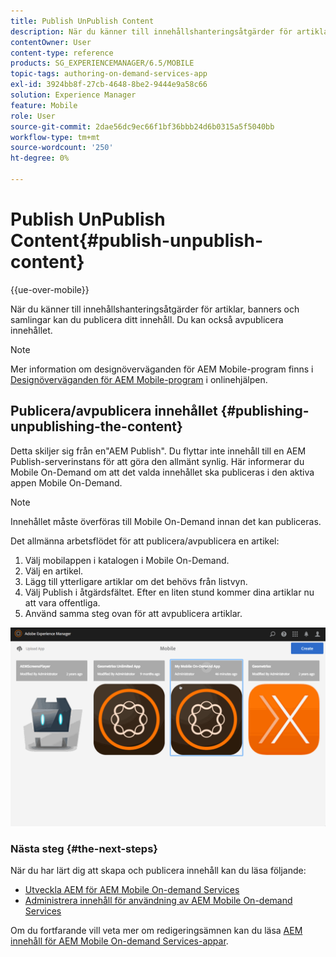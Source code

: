 ```yaml
---
title: Publish UnPublish Content
description: När du känner till innehållshanteringsåtgärder för artiklar, banners och samlingar kan du följa den här sidan för att lära dig mer om hur du kan publicera ditt innehåll. Du kan också avpublicera innehållet.
contentOwner: User
content-type: reference
products: SG_EXPERIENCEMANAGER/6.5/MOBILE
topic-tags: authoring-on-demand-services-app
exl-id: 3924bb8f-27cb-4648-8be2-9444e9a58c66
solution: Experience Manager
feature: Mobile
role: User
source-git-commit: 2dae56dc9ec66f1bf36bbb24d6b0315a5f5040bb
workflow-type: tm+mt
source-wordcount: '250'
ht-degree: 0%

---
```


# Publish UnPublish Content{#publish-unpublish-content}

{{ue-over-mobile}}

När du känner till innehållshanteringsåtgärder för artiklar, banners och samlingar kan du publicera ditt innehåll. Du kan också avpublicera innehållet.

>[!NOTE]
>
>Mer information om designöverväganden för AEM Mobile-program finns i [Designöverväganden för AEM Mobile-program](https://helpx.adobe.com/se/digital-publishing-solution/help/aem-mobile-end-of-life-faq.html) i onlinehjälpen.

## Publicera/avpublicera innehållet {#publishing-unpublishing-the-content}

Detta skiljer sig från en&quot;AEM Publish&quot;. Du flyttar inte innehåll till en AEM Publish-serverinstans för att göra den allmänt synlig. Här informerar du Mobile On-Demand om att det valda innehållet ska publiceras i den aktiva appen Mobile On-Demand.

>[!NOTE]
>
>Innehållet måste överföras till Mobile On-Demand innan det kan publiceras.

Det allmänna arbetsflödet för att publicera/avpublicera en artikel:

1. Välj mobilappen i katalogen i Mobile On-Demand.
1. Välj en artikel.
1. Lägg till ytterligare artiklar om det behövs från listvyn.
1. Välj Publish i åtgärdsfältet. Efter en liten stund kommer dina artiklar nu att vara offentliga.
1. Använd samma steg ovan för att avpublicera artiklar.

<!-- FAIL >>[!NOTE]
>
>Generally, you should preflight before publishing. See [Previewing with Preflight](/content/docs/en/aem/6-3/administer/mobile-apps/aem-mobile/previewing-with-preflight-on-demand-services.md) for more details.-->

![chlimage_1-9](assets/chlimage_1-9.gif)

### Nästa steg {#the-next-steps}

När du har lärt dig att skapa och publicera innehåll kan du läsa följande:

* [Utveckla AEM för AEM Mobile On-demand Services](/help/mobile/aem-mobile-on-demand.md)
* [Administrera innehåll för användning av AEM Mobile On-demand Services](/help/mobile/aem-mobile.md)

Om du fortfarande vill veta mer om redigeringsämnen kan du läsa [AEM innehåll för AEM Mobile On-demand Services-appar](/help/mobile/mobile-apps-ondemand.md).
